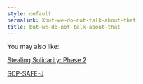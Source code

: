 ```yaml
---
style: default
permalink: Xbut-we-do-not-talk-about-that
title: but-we-do-not-talk-about-that
---
```

You may also like:

[Stealing Solidarity: Phase 2](http://scp-wiki.net/stealingsolidarityphase2)

[SCP-SAFE-J](http://scp-wiki.net/scp-safe-j)
